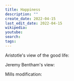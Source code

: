 ```yaml
---
title: Happiness
description: ""
create_date: 2022-04-15
last_edit_date: 2022-04-15
wikipedia: 
youtube: 
search: 
tags:
---
```

Aristotle's view of the good life:

Jeremy Bentham's view: 

Mills modification: 